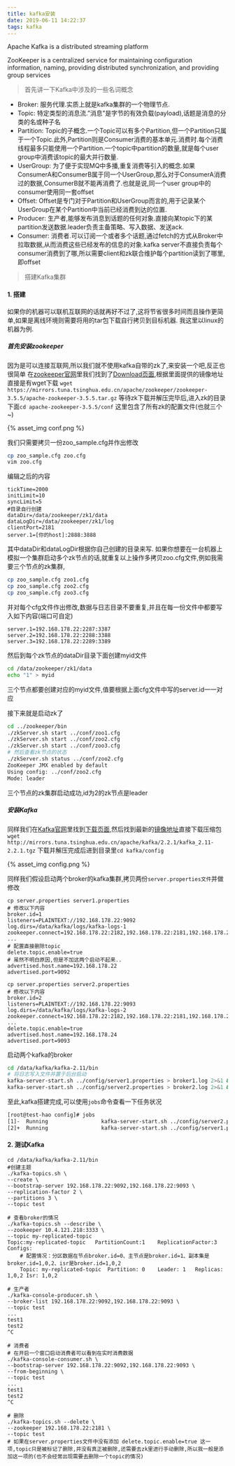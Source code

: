 ```yaml
---
title: kafka安装
date: 2019-06-11 14:22:37
tags: kafka
---
```


Apache Kafka is a distributed streaming platform

ZooKeeper is a centralized service for maintaining configuration information, naming, providing distributed synchronization, and providing group services

<!-- more -->

> 首先讲一下Kafka中涉及的一些名词概念

* Broker: 服务代理.实质上就是kafka集群的一个物理节点.
* Topic: 特定类型的消息流.”消息”是字节的有效负载(payload),话题是消息的分类的名或种子名
* Partition: Topic的子概念.一个Topic可以有多个Partition,但一个Partition只属于一个Topic.此外,Partition则是Consumer消费的基本单元.消费时.每个消费线程最多只能使用一个Partition.一个topic中partition的数量,就是每个user group中消费该topic的最大并行数量.
* UserGroup: 为了便于实现MQ中多播,重复消费等引入的概念.如果ConsumerA和ConsumerB属于同一个UserGroup,那么对于ConsumerA消费过的数据,ConsumerB就不能再消费了.也就是说,同一个user group中的consumer使用同一套offset
* Offset: Offset是专门对于Partition和UserGroup而言的,用于记录某个UserGroup在某个Partition中当前已经消费到达的位置.
* Producer: 生产者,能够发布消息到话题的任何对象.直接向某topic下的某partition发送数据.leader负责主备策略、写入数据、发送ack.
* Consumer: 消费者.可以订阅一个或者多个话题,通过fetch的方式从Broker中拉取数据,从而消费这些已经发布的信息的对象.kafka server不直接负责每个consumer消费到了哪,所以需要client和zk联合维护每个partition读到了哪里,即offset

> 搭建Kafka集群

#### 1. 搭建

如果你的机器可以联机互联网的话就再好不过了,这将节省很多时间而且操作更简单,如果是离线环境则需要将用的tar包下载自行拷贝到目标机器.
我这里以linux的机器为例.

##### 首先安装zookeeper

因为是可以连接互联网,所以我们就不使用kafka自带的zk了,来安装一个吧,反正也很简单
在[zookeeper官网](https://zookeeper.apache.org/index.html)里我们找到了[Download页面](https://www.apache.org/dyn/closer.cgi/zookeeper/),根据里面提供的镜像地址直接是有wget下载
`wget https://mirrors.tuna.tsinghua.edu.cn/apache/zookeeper/zookeeper-3.5.5/apache-zookeeper-3.5.5.tar.gz`
等待zk下载并解压完毕后,进入zk的目录下面`cd apache-zookeeper-3.5.5/conf`
这里包含了所有zk的配置文件(也就三个~)

{% asset_img conf.png %}

我们只需要拷贝一份zoo_sample.cfg并作出修改
```bash
cp zoo_sample.cfg zoo.cfg
vim zoo.cfg
```
编辑之后的内容
```text
tickTime=2000
initLimit=10
syncLimit=5
#目录自行创建
dataDir=/data/zookeeper/zk1/data
dataLogDir=/data/zookeeper/zk1/log
clientPort=2181
server.1=[你的host]:2888:3888
```
其中dataDir和dataLogDir根据你自己创建的目录来写.
如果你想要在一台机器上模拟一个集群启动多个zk节点的话,就重复以上操作多拷贝zoo.cfg文件,例如我需要三个节点的zk集群,
```bash
cp zoo_sample.cfg zoo1.cfg
cp zoo_sample.cfg zoo2.cfg
cp zoo_sample.cfg zoo3.cfg
```
并对每个cfg文件作出修改,数据与日志目录不要重复,并且在每一份文件中都要写入如下内容(端口可自定)
```text
server.1=192.168.178.22:2287:3387
server.2=192.168.178.22:2288:3388
server.3=192.168.178.22:2289:3389
```
然后到每个zk节点的dataDir目录下面创建myid文件
```bash
cd /data/zookeeper/zk1/data
echo "1" > myid
```
三个节点都要创建对应的myid文件,值要根据上面cfg文件中写的server.id一一对应

接下来就是启动zk了
```bash
cd ../zookeeper/bin
./zkServer.sh start ../conf/zoo1.cfg
./zkServer.sh start ../conf/zoo2.cfg
./zkServer.sh start ../conf/zoo3.cfg
# 然后查看zk节点的状态
./zkServer.sh status ../conf/zoo2.cfg
ZooKeeper JMX enabled by default
Using config: ../conf/zoo2.cfg
Mode: leader
```
三个节点的zk集群启动成功,id为2的zk节点是leader

##### 安装Kafka

同样我们在[Kafka官网](http://kafka.apache.org/)里找到[下载页面](http://kafka.apache.org/downloads),然后找到最新的[镜像地址](https://www.apache.org/dyn/closer.cgi?path=/kafka/2.2.1/kafka_2.11-2.2.1.tgz)直接下载压缩包
`wget http://mirrors.tuna.tsinghua.edu.cn/apache/kafka/2.2.1/kafka_2.11-2.2.1.tgz`
下载并解压完成后进到目录里`cd kafka/config`

{% asset_img config.png %}

同样我们假设启动两个broker的kafka集群,拷贝两份`server.properties文件`并做修改
```text
cp server.properties server1.properties
# 修改以下内容
broker.id=1
listeners=PLAINTEXT://192.168.178.22:9092
log.dirs=/data/kafka/logs/kafka-logs-1
zookeeper.connect=192.168.178.22:2182,192.168.178.22:2181,192.168.178.22:2183
...
# 配置直接删除topic
delete.topic.enable=true
# 虽然不明白原因,但是不加这两个启动不起来..
advertised.host.name=192.168.178.22
advertised.port=9092

cp server.properties server2.properties
# 修改以下内容
broker.id=2
listeners=PLAINTEXT://192.168.178.22:9093
log.dirs=/data/kafka/logs/kafka-logs-2
zookeeper.connect=192.168.178.22:2182,192.168.178.22:2181,192.168.178.22:2183
...
delete.topic.enable=true
advertised.host.name=192.168.178.24
advertised.port=9093
```
启动两个kafka的broker
```bash
cd /data/kafka/kafka-2.11/bin
# 将日志写入文件并置于后台启动
kafka-server-start.sh ../config/server1.properties > broker1.log 2>&1 &
kafka-server-start.sh ../config/server2.properties > broker2.log 2>&1 &
```
至此,kafka搭建完成,可以使用`jobs`命令查看一下任务状况
```bash
[root@test-hao config]# jobs
[1]-  Running                 kafka-server-start.sh ../config/server2.properties > broker2.log 2>&1 &  (wd: /data/kafka/kafka_2.11-2.2.1/bin)
[2]+  Running                 kafka-server-start.sh ../config/server1.properties > broker1.log 2>&1 &  (wd: /data/kafka/kafka_2.11-2.2.1/bin)
```


#### 2. 测试Kafka

```text
cd /data/kafka/kafka-2.11/bin
#创建主题
./kafka-topics.sh \
--create \
--bootstrap-server 192.168.178.22:9092,192.168.178.22:9093 \
--replication-factor 2 \
--partitions 3 \
--topic test

# 查看broker的情况
./kafka-topics.sh --describe \
--zookeeper 10.4.121.218:3333 \
--topic my-replicated-topic
Topic:my-replicated-topic	PartitionCount:1	ReplicationFactor:3	Configs:
    # 配置情况：分区数据在节点broker.id=0、主节点是broker.id=1、副本集是broker.id=1,0,2、isr是broker.id=1,0,2
	Topic: my-replicated-topic	Partition: 0	Leader: 1	Replicas: 1,0,2	Isr: 1,0,2

# 生产者
./kafka-console-producer.sh \
--broker-list 192.168.178.22:9092,192.168.178.22:9093 \
--topic test
...
test1
test2
^C

# 消费者
# 在开启一个窗口启动消费者可以看到在实时消费数据
./kafka-console-consumer.sh \
--bootstrap-server 192.168.178.22:9092,192.168.178.22:9093 \
--from-beginning \
--topic test
...
test1
test2
^C

# 删除
./kafka-topics.sh --delete \
--zookeeper 192.168.178.22:2181 \
--topic test
# 如果在server.properties文件中没有添加 delete.topic.enable=true 这一项,topic只是被标记了删除,并没有真正被删除,还需要去zk里进行手动删除,所以我一般是添加这一项的(也不会经常出现需要去删除一个topic的情况)
```
